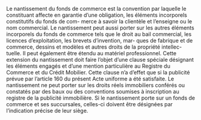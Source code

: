 Le nantissement du fonds de commerce est la convention par laquelle le constituant
affecte en garantie d’une obligation, les éléments incorporels constitutifs du fonds de com-
merce à savoir la clientèle et l’enseigne ou le nom commercial.
Le nantissement peut aussi porter sur les autres éléments incorporels du fonds
de commerce tels que le droit au bail commercial, les licences d’exploitation,
les brevets d’invention, mar- ques de fabrique et de commerce, dessins et
modèles et autres droits de la propriété intellec- tuelle. Il peut également
être étendu au matériel professionnel.
Cette extension du nantissement doit faire l’objet d’une clause spéciale
désignant les éléments engagés et d’une mention particulière au Registre du
Commerce et du Crédit Mobilier. Cette clause n’a d’effet que si la publicité
prévue par l’article 160 du présent Acte uniforme a été satisfaite.
Le nantissement ne peut porter sur les droits réels immobiliers conférés ou
constatés par des baux ou des conventions soumises à inscription au registre de
la publicité immobilière.
Si le nantissement porte sur un fonds de commerce et ses succursales, celles-ci
doivent être désignées par l’indication précise de leur siège.